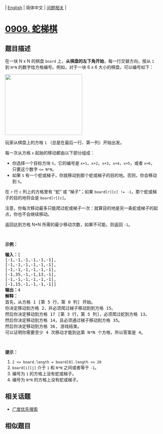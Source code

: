 
| [English](README_EN.md) | 简体中文 | [问题相关](QUESTION.md) |
# [0909. 蛇梯棋](https://leetcode-cn.com/problems/snakes-and-ladders/)
## 题目描述
<p>在一块 N x N 的棋盘&nbsp;<code>board</code>&nbsp;上，<strong>从棋盘的左下角开始</strong>，每一行交替方向，按从&nbsp;<code>1</code> 到 <code>N*N</code>&nbsp;的数字给方格编号。例如，对于一块 6 x 6 大小的棋盘，可以编号如下：</p>

<pre><img alt="" src="https://assets.leetcode-cn.com/aliyun-lc-upload/uploads/2019/01/31/snakes.png" style="height: 200px; width: 254px;">
</pre>

<p>玩家从棋盘上的方格&nbsp;<code>1</code> （总是在最后一行、第一列）开始出发。</p>

<p>每一次从方格&nbsp;<code>x</code>&nbsp;起始的移动都由以下部分组成：</p>

<ul>
	<li>你选择一个目标方块 <code>S</code>，它的编号是 <code>x+1</code>，<code>x+2</code>，<code>x+3</code>，<code>x+4</code>，<code>x+5</code>，或者 <code>x+6</code>，只要这个数字&nbsp;<code>&lt;= N*N</code>。</li>
	<li>如果 <code>S</code> 有一个蛇或梯子，你就移动到那个蛇或梯子的目的地。否则，你会移动到 <code>S</code>。&nbsp;</li>
</ul>

<p>在 <code>r</code> 行 <code>c</code> 列上的方格里有 &ldquo;蛇&rdquo; 或 &ldquo;梯子&rdquo;；如果 <code>board[r][c] != -1</code>，那个蛇或梯子的目的地将会是 <code>board[r][c]</code>。</p>

<p>注意，你每次移动最多只能爬过蛇或梯子一次：就算目的地是另一条蛇或梯子的起点，你也不会继续移动。</p>

<p>返回达到方格 N*N 所需的最少移动次数，如果不可能，则返回 <code>-1</code>。</p>

<p>&nbsp;</p>

<p><strong>示例：</strong></p>

<pre><strong>输入：</strong>[
[-1,-1,-1,-1,-1,-1],
[-1,-1,-1,-1,-1,-1],
[-1,-1,-1,-1,-1,-1],
[-1,35,-1,-1,13,-1],
[-1,-1,-1,-1,-1,-1],
[-1,15,-1,-1,-1,-1]]
<strong>输出：</strong>4
<strong>解释：</strong>
首先，从方格 1 [第 5 行，第 0 列] 开始。
你决定移动到方格 2，并必须爬过梯子移动到到方格 15。
然后你决定移动到方格 17 [第 3 行，第 5 列]，必须爬过蛇到方格 13。
然后你决定移动到方格 14，且必须通过梯子移动到方格 35。
然后你决定移动到方格 36, 游戏结束。
可以证明你需要至少 4 次移动才能到达第 N*N 个方格，所以答案是 4。
</pre>

<p>&nbsp;</p>

<p><strong>提示：</strong></p>

<ol>
	<li><code>2 &lt;= board.length = board[0].length&nbsp;&lt;= 20</code></li>
	<li><code>board[i][j]</code>&nbsp;介于&nbsp;<code>1</code>&nbsp;和&nbsp;<code>N*N</code>&nbsp;之间或者等于&nbsp;<code>-1</code>。</li>
	<li>编号为&nbsp;<code>1</code>&nbsp;的方格上没有蛇或梯子。</li>
	<li>编号为&nbsp;<code>N*N</code>&nbsp;的方格上没有蛇或梯子。</li>
</ol>

## 相关话题
- [广度优先搜索](https://leetcode-cn.com/tag/breadth-first-search)
## 相似题目

